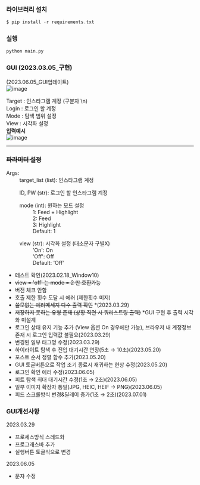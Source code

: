 ### 라이브러리 설치
```c
$ pip install -r requirements.txt
```

### 실행
```c
python main.py
```
### GUI (2023.03.05_구현)
(2023.06.05_GUI업데이트)  
![image](https://github.com/HHYUNHH/instagram/assets/112064615/af4e1b55-7939-4086-b875-d818f8d4578d)

Target : 인스타그램 계정 (구분자 \n)  
Login : 로그인 할 계정  
Mode : 탐색 범위 설정  
View : 시각화 설정  
**입력예시**  
![image](https://github.com/HHYUNHH/instagram/assets/112064615/bc8f5c54-bea6-45fa-a4dd-82a261c1a089)

---
### ~~파라미터 설정~~  
Args:  
&nbsp;&nbsp;&nbsp;&nbsp;&nbsp;&nbsp;&nbsp;&nbsp;
target_list (list): 인스타그램 계정  

&nbsp;&nbsp;&nbsp;&nbsp;&nbsp;&nbsp;&nbsp;&nbsp;
ID, PW (str): 로그인 할 인스타그램 계정  

&nbsp;&nbsp;&nbsp;&nbsp;&nbsp;&nbsp;&nbsp;&nbsp;
mode (int): 원하는 모드 설정  
&nbsp;&nbsp;&nbsp;&nbsp;&nbsp;&nbsp;&nbsp;&nbsp;
&nbsp;&nbsp;&nbsp;&nbsp;&nbsp;&nbsp;&nbsp;&nbsp;
1: Feed + Highlight  
&nbsp;&nbsp;&nbsp;&nbsp;&nbsp;&nbsp;&nbsp;&nbsp;
&nbsp;&nbsp;&nbsp;&nbsp;&nbsp;&nbsp;&nbsp;&nbsp;
2: Feed  
&nbsp;&nbsp;&nbsp;&nbsp;&nbsp;&nbsp;&nbsp;&nbsp;
&nbsp;&nbsp;&nbsp;&nbsp;&nbsp;&nbsp;&nbsp;&nbsp;
3: Highlight  
&nbsp;&nbsp;&nbsp;&nbsp;&nbsp;&nbsp;&nbsp;&nbsp;
&nbsp;&nbsp;&nbsp;&nbsp;&nbsp;&nbsp;&nbsp;&nbsp;
Default: 1  

&nbsp;&nbsp;&nbsp;&nbsp;&nbsp;&nbsp;&nbsp;&nbsp;
view (str): 시각화 설정 (대소문자 구별X)  
&nbsp;&nbsp;&nbsp;&nbsp;&nbsp;&nbsp;&nbsp;&nbsp;
&nbsp;&nbsp;&nbsp;&nbsp;&nbsp;&nbsp;&nbsp;&nbsp;
'On': On  
&nbsp;&nbsp;&nbsp;&nbsp;&nbsp;&nbsp;&nbsp;&nbsp;
&nbsp;&nbsp;&nbsp;&nbsp;&nbsp;&nbsp;&nbsp;&nbsp;
'Off': Off  
&nbsp;&nbsp;&nbsp;&nbsp;&nbsp;&nbsp;&nbsp;&nbsp;
&nbsp;&nbsp;&nbsp;&nbsp;&nbsp;&nbsp;&nbsp;&nbsp;
Default: 'Off'  

+ 테스트 확인(2023.02.18_Window10)
+ ~~view = 'off' 는 mode = 2 만 호환가능~~
+ 버전 체크 안함
+ 호출 제한 횟수 도달 시 에러 (제한횟수 미지)
+ ~~쓸모없는 에러메세지 다수 출력 확인~~ *(2023.03.29)
+ ~~저장하지 못하는 유형 존재 (상황 직면 시 쿼리스트링 출력)~~ *GUI 구현 후 출력 시각화 미설계
+ 로그인 상태 유지 기능 추가 (View 옵션 On 경우에만 가능), 브라우저 내 계정정보 존재 시 로그인 입력값 불필요(2023.03.29)
+ 변경된 일부 태그명 수정(2023.03.29)
+ 하이라이트 탐색 후 진입 대기시간 연장(5초 → 10초)(2023.05.20)
+ 포스트 순서 정렬 함수 추가(2023.05.20)
+ GUI 토글버튼으로 작업 조기 종료시 재귀하는 현상 수정(2023.05.20)
+ 로그인 확인 에러 수정(2023.06.05)
+ 피트 탐색 최대 대기시간 수정(1초 → 2초)(2023.06.05)
+ 일부 이미지 확장자 통일(JPG, HEIC, HEIF → PNG)(2023.06.05)
+ 피드 스크롤방식 변경&딜레이 증가(1초 → 2초)(2023.07.01)

### GUI개선사항
2023.03.29
+ 프로세스방식 스레드화
+ 프로그래스바 추가
+ 실행버튼 토글식으로 변경

2023.06.05
+ 문자 수정
